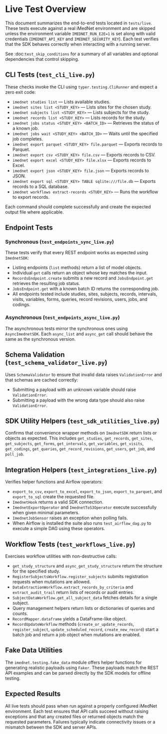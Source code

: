 # Live Test Overview

This document summarizes the end-to-end tests located in `tests/live`. These tests execute against a
real iMedNet environment and are skipped unless the environment variable `IMEDNET_RUN_E2E=1` is set
along with valid credentials (`IMEDNET_API_KEY` and `IMEDNET_SECURITY_KEY`). Each test verifies that
the SDK behaves correctly when interacting with a running server.

See :doc:`test_skip_conditions` for a summary of all variables and optional
dependencies that control skipping.

## CLI Tests (`test_cli_live.py`)

These checks invoke the CLI using `typer.testing.CliRunner` and expect a zero exit code:

- `imednet studies list` — Lists available studies.
- `imednet sites list <STUDY_KEY>` — Lists sites for the chosen study.
- `imednet subjects list <STUDY_KEY>` — Lists subjects for the study.
- `imednet records list <STUDY_KEY>` — Lists records for the study.
- `imednet jobs status <STUDY_KEY> <BATCH_ID>` — Retrieves the status of a known job.
- `imednet jobs wait <STUDY_KEY> <BATCH_ID>` — Waits until the specified job completes.
- `imednet export parquet <STUDY_KEY> file.parquet` — Exports records to Parquet.
- `imednet export csv <STUDY_KEY> file.csv` — Exports records to CSV.
- `imednet export excel <STUDY_KEY> file.xlsx` — Exports records to Excel.
- `imednet export json <STUDY_KEY> file.json` — Exports records to JSON.
- `imednet export sql <STUDY_KEY> TABLE sqlite:///file.db` — Exports records to a SQL database.
- `imednet workflows extract-records <STUDY_KEY>` — Runs the workflow to export records.

Each command should complete successfully and create the expected output file where applicable.

## Endpoint Tests

### Synchronous (`test_endpoints_sync_live.py`)

These tests verify that every REST endpoint works as expected using `ImednetSDK`:

- Listing endpoints (`list` methods) return a list of model objects.
- Individual `get` calls return an object whose key matches the input.
- `RecordsEndpoint.create` submits a new record and `JobsEndpoint.get` retrieves the resulting job
status.
- `JobsEndpoint.get` with a known batch ID returns the corresponding job.
- All endpoints tested include studies, sites, subjects, records, intervals, visits, variables,
forms, queries, record revisions, users, jobs, and codings.

### Asynchronous (`test_endpoints_async_live.py`)

The asynchronous tests mirror the synchronous ones using `AsyncImednetSDK`. Each `async_list` and
`async_get` call should behave the same as the synchronous version.

## Schema Validation (`test_schema_validator_live.py`)

Uses `SchemaValidator` to ensure that invalid data raises `ValidationError` and that schemas are
cached correctly:

- Submitting a payload with an unknown variable should raise `ValidationError`.
- Submitting a payload with the wrong data type should also raise `ValidationError`.

## SDK Utility Helpers (`test_sdk_utilities_live.py`)

Confirms that convenience wrapper methods on `ImednetSDK` return lists or objects as expected. This
includes `get_studies`, `get_records`, `get_sites`, `get_subjects`, `get_forms`, `get_intervals`,
`get_variables`, `get_visits`, `get_codings`, `get_queries`, `get_record_revisions`, `get_users`,
`get_job`, and `poll_job`.

## Integration Helpers (`test_integrations_live.py`)

Verifies helper functions and Airflow operators:

- `export_to_csv`, `export_to_excel`, `export_to_json`, `export_to_parquet`, and `export_to_sql`
create the requested file.
- `ImednetHook` returns a valid SDK connection.
- `ImednetExportOperator` and `ImednetToS3Operator` execute successfully when given minimal
parameters.
- `ImednetJobSensor` raises an exception when polling fails.
- When Airflow is installed the suite also runs `test_airflow_dag.py` to execute
  a simple DAG using these operators.

## Workflow Tests (`test_workflows_live.py`)

Exercises workflow utilities with non-destructive calls:

- `get_study_structure` and `async_get_study_structure` return the structure for the specified
study.
- `RegisterSubjectsWorkflow.register_subjects` submits registration requests when mutations are
allowed.
- `DataExtractionWorkflow.extract_records_by_criteria` and `extract_audit_trail` return lists of
records or audit entries.
- `SubjectDataWorkflow.get_all_subject_data` fetches details for a single subject.
- Query management helpers return lists or dictionaries of queries and counts.
- `RecordMapper.dataframe` yields a DataFrame-like object.
- `RecordUpdateWorkflow` methods (`create_or_update_records`, `register_subject`,
`update_scheduled_record`, `create_new_record`) start a batch job and return a job object when
mutations are enabled.

## Fake Data Utilities

The `imednet.testing.fake_data` module offers helper functions for generating
realistic payloads using `Faker`. These payloads match the REST API examples and
can be parsed directly by the SDK models for offline testing.

## Expected Results

All live tests should pass when run against a properly configured iMedNet environment. Each test
ensures that API calls succeed without raising exceptions and that any created files or returned
objects match the requested parameters. Failures typically indicate connectivity issues or a
mismatch between the SDK and server APIs.

